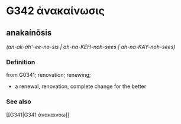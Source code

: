 # G342 ἀνακαίνωσις

## anakaínōsis

_(an-ak-ah'-ee-no-sis | ah-na-KEH-noh-sees | ah-na-KAY-noh-sees)_

### Definition

from G0341; renovation; renewing; 

- a renewal, renovation, complete change for the better

### See also

[[G341|G341 ἀνακαινόω]]
